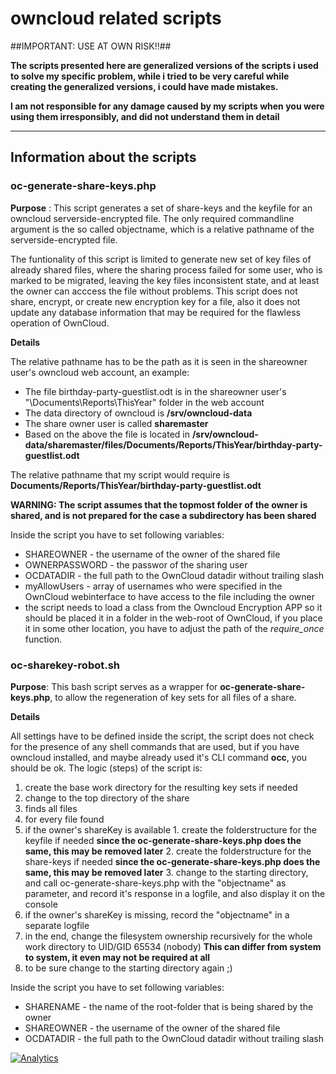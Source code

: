 owncloud related scripts
============
##IMPORTANT: USE AT OWN RISK!!##

**The scripts presented here are generalized versions of the scripts i used to solve my specific problem, while i tried to be very careful while creating the generalized versions, i could have made mistakes.**

**I am not responsible for any damage caused by my scripts when you were using them irresponsibly, and did not understand them in detail**

---
## Information about the scripts  ##

### oc-generate-share-keys.php ###

**Purpose** : This script generates a set of share-keys and the keyfile for an owncloud serverside-encrypted file. The only required commandline argument is the so called objectname, which is a relative pathname of the serverside-encrypted file.

The funtionality of this script is limited to generate new set of key files of already shared files, where the sharing process failed for some user, who is marked to be migrated, leaving the key files inconsistent state, and at least the owner can acccess the file without problems. This script does not share, encrypt, or create new encryption key for a file, also it does not update any database information that may be required for the flawless operation of OwnCloud.

**Details**

The relative pathname has to be the path as it is seen in the shareowner user's owncloud web account, an example:

* The file birthday-party-guestlist.odt is in the shareowner user's "\Documents\Reports\ThisYear\" folder in the web account
* The data directory of owncloud is **/srv/owncloud-data**
* The share owner user is called **sharemaster**
* Based on the above the file is located in **/srv/owncloud-data/sharemaster/files/Documents/Reports/ThisYear/birthday-party-guestlist.odt**

The relative pathname that my script would require is **Documents/Reports/ThisYear/birthday-party-guestlist.odt**

**WARNING: The script assumes that the topmost folder of the owner is shared, and is not prepared for the case a subdirectory has been shared**

Inside the script you have to set following variables:

 * SHAREOWNER - the username of the owner of the shared file
 * OWNERPASSWORD - the passwor of the sharing user
 * OCDATADIR - the full path to the OwnCloud datadir without trailing slash
 * myAllowUsers - array of usernames who were specified in the OwnCloud webinterface to have access to the file including the owner
 * the script needs to load a class from the Owncloud Encryption APP so it should be placed it in a folder in the web-root of OwnCloud, if you place it in some other location, you have to adjust the path of the *require_once* function.


### oc-sharekey-robot.sh ###

**Purpose**: This bash script serves as a wrapper for **oc-generate-share-keys.php**, to allow the regeneration of key sets for all files of a share.

**Details**

All settings have to be defined inside the script, the script does not check for the presence of any shell commands that are used, but if you have owncloud installed, and maybe already used it's CLI command **occ**, you should be ok.
The logic (steps) of the script is:

1. create the base work directory for the resulting key sets if needed
2. change to the top directory of the share
3. finds all files
4. for every file found
  1. if the owner's shareKey is available
    1. create the folderstructure for the keyfile if needed **since the oc-generate-share-keys.php does the same, this may be removed later**
    2. create the folderstructure for the share-keys if needed **since the oc-generate-share-keys.php does the same, this may be removed later**
    3. change to the starting directory, and call oc-generate-share-keys.php with the "objectname" as parameter, and record it's response in a logfile, and also display it on the console
  2. if the owner's shareKey is missing, record the "objectname" in a separate logfile
5. in the end, change the filesystem ownership recursively for the whole work directory to UID/GID 65534 (nobody) **This can differ from system to system, it even may not be required at all**
6. to be sure change to the starting directory again ;)

Inside the script you have to set following variables:
 * SHARENAME - the name of the root-folder that is being shared by the owner
 * SHAREOWNER - the username of the owner of the shared file
 * OCDATADIR - the full path to the OwnCloud datadir without trailing slash


[![Analytics](https://ga-beacon.appspot.com/UA-1719348-3/gnanet/misc-scripts/owncloud)](https://github.com/igrigorik/ga-beacon)
